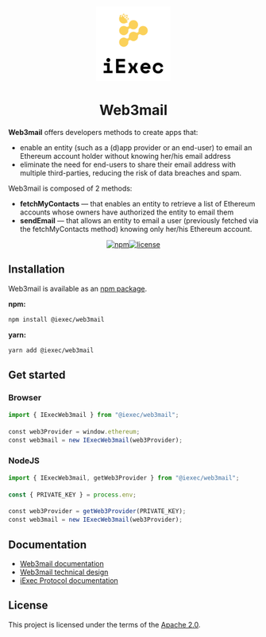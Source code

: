 <p align="center">
  <a href="https://iex.ec/" rel="noopener" target="_blank"><img width="150" src="./logo-iexec.png" alt="iExec logo"/></a>
</p>

<h1 align="center">Web3mail</h1>

**Web3mail** offers developers methods to create apps that:

- enable an entity (such as a (d)app provider or an end-user) to email an Ethereum account holder without knowing her/his email address
- eliminate the need for end-users to share their email address with multiple third-parties, reducing the risk of data breaches and spam.

Web3mail is composed of 2 methods:

- **fetchMyContacts** — that enables an entity to retrieve a list of Ethereum accounts whose owners have authorized the entity to email them
- **sendEmail** — that allows an entity to email a user (previously fetched via the fetchMyContacts method) knowing only her/his Ethereum account.

<div align="center">

[![npm](https://img.shields.io/npm/v/@iexec/web3mail)](https://www.npmjs.com/package/@iexec/web3mail)[![license](https://img.shields.io/badge/license-Apache%202-blue)](/LICENSE)

</div>

## Installation

Web3mail is available as an [npm package](https://www.npmjs.com/package/@iexec/web3mail).

**npm:**

```sh
npm install @iexec/web3mail
```

**yarn:**

```sh
yarn add @iexec/web3mail
```

## Get started

### Browser

```ts
import { IExecWeb3mail } from "@iexec/web3mail";

const web3Provider = window.ethereum;
const web3mail = new IExecWeb3mail(web3Provider);
```

### NodeJS

```ts
import { IExecWeb3mail, getWeb3Provider } from "@iexec/web3mail";

const { PRIVATE_KEY } = process.env; 

const web3Provider = getWeb3Provider(PRIVATE_KEY);
const web3mail = new IExecWeb3mail(web3Provider);
```

## Documentation

- [Web3mail documentation](https://tools.docs.iex.ec/tools/web3mail)
- [Web3mail technical design](./technical-design/index.md)
- [iExec Protocol documentation](https://protocol.docs.iex.ec)

## License

This project is licensed under the terms of the [Apache 2.0](/LICENSE).
